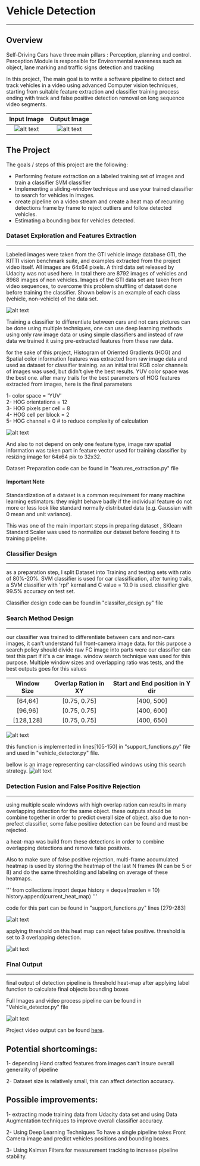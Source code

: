 # **Vehicle Detection**
---

[//]: # (Image References)

[image1]: ./output_images/test1_labeled_output "Final Labeled output of test image 1"
[image2]: ./output_images/test2_labeled_output "Final Labeled output of test image 2"
[image3]: ./output_images/test3_labeled_output "Final Labeled output of test image 3"
[image4]: ./output_images/test4_labeled_output "Final Labeled output of test image 4"
[image5]: ./output_images/test5_labeled_output "Final Labeled output of test image 5"
[image6]: ./output_images/test6_labeled_output "Final Labeled output of test image 6"
[image7]: ./test_images/test1.jpg "test image 1"
[image8]: ./test_images/test2.jpg "test image 2"
[image9]: ./readme_images/car_not_car.png "Dataset Exploration"
[image10]: ./readme_images/HOG_feature.png "HOG Features Extraction"
[image11]: ./output_images/test1_search_area "Window Search area"
[image12]: ./output_images/test1_classifier_output "Window Search area"
[image13]: ./output_images/test1_heat_map "Window Search area"
[image14]: ./output_images/heatmap_1.png "Heat map of test image 1"


Overview
---
Self-Driving Cars have three main pillars : Perception, planning and control. Perception Module is responsible for Environmental awareness such as object, lane marking and traffic signs detection and tracking

In this project, The main goal is to write a software pipeline to detect and track vehicles in a video using advanced Computer vision techniques, starting from suitable feature extraction and classifier training process ending with track and false positive detection removal on long sequence video segments.


| Input Image | Output Image 	| 
|:-------------:|:---------------------:| 
| ![alt text][image7]    	| ![alt text][image1]  			| 

The Project
---

The goals / steps of this project are the following:

* Performing feature extraction on a labeled training set of images and train a classifier SVM classifier
* Implementing a sliding-window technique and use your trained classifier to search for vehicles in images.
* create pipeline on a video stream and create a heat map of recurring detections frame by frame to reject outliers and follow detected vehicles.
* Estimating a bounding box for vehicles detected.

### **Dataset Exploration and Features Extraction**
---
Labeled images were taken from the GTI vehicle image database GTI, the KITTI vision benchmark suite, and examples extracted from the project video itself. All images are 64x64 pixels. A third data set released by Udacity was not used here. In total there are 8792 images of vehicles and 8968 images of non vehicles. Images of the GTI data set are taken from video sequences, to overcome this problem shuffling of dataset done before training the classifier. Shown below is an example of each class (vehicle, non-vehicle) of the data set. 

![alt text][image9]

Training a classifier to differentiate between cars and not cars pictures can be done using multiple techniques, one can use deep learning methods using only raw image data or using simple classifiers and instead of raw data we trained it using pre-extracted features from these raw data.

for the sake of this project, Histogram of Oriented Gradients (HOG) and Spatial color information features was extracted from raw image data and used as dataset for classifier training.
as an initial trial RGB color channels of images was used, but didn't give the best results. YUV color space was the best one.
after many trails for the best parameters of HOG features extracted from images, here is the final parameters

1- color space = 'YUV'  
2- HOG orientations = 12  
3- HOG pixels per cell = 8  
4- HOG cell per block = 2  
5- HOG channel = 0  # to reduce complexity of calculation

![alt text][image10]

And also to not depend on only one feature type,  image raw spatial information was taken part in feature vector used for training classifier by resizing image for 64x64 pix to 32x32.

Dataset Preparation code can be found in "features_extraction.py" file    
    
#### **Important Note**
Standardization of a dataset is a common requirement for many machine learning estimators: they might behave badly if the individual feature do not more or less look like standard normally distributed data (e.g. Gaussian with 0 mean and unit variance).

This was one of the main important steps in preparing dataset , SKlearn Standard Scaler was used to normalize our dataset before feeding it to training pipeline.

### **Classifier Design**
---
as a preparation step, I split Dataset into Training and testing sets with ratio of 80%-20%.
SVM classifier is used for car classification, after tuning trails, a SVM classifier with 'rpf' kernal and C value = 10.0 is used. classifier give 99.5% accuracy on test set.

Classifier design code can be found in "classifer_design.py" file  

### **Search Method Design**
---
our classifier was trained to differentiate between cars and non-cars images, it can't understand full front-camera image data. for this purpose a search policy should divide raw FC image into parts were our classifier can test this part if it's a car image. window search technique was used for this purpose. 
Multiple window sizes and overlapping ratio was tests, and the best outputs goes for this values

| Window Size 	| Overlap Ration in XY 	| Start and End position in Y dir | 
|:-------------:|:---------------------:|:---------------------:| 
| [64,64]    	| [0.75, 0.75]   	| [400, 500]	|
| [96,96]   	| [0.75, 0.75] 		| [400, 600]	|
| [128,128]	| [0.75, 0.75]		| [400, 650]	|

![alt text][image11]

this function is implemented in lines[105-150] in "support_functions.py" file and used in "vehicle_detector.py" file.

bellow is an image representing car-classified windows using this search strategy.
![alt text][image12]


### **Detection Fusion and False Positive Rejection**
---
using multiple scale windows with high overlap ration can results in many overlapping detection for the same object. these outputs should be combine together in order to predict overall size of object. also due to non-prefect classifier, some false positive detection can be found and must be rejected.

a heat-map was build from these detections in order to combine overlapping detections and remove false positives.

Also to make sure of false positive rejection, multi-frame accumulated heatmap is used by storing the heatmap of the last N frames (N can be 5 or 8) and do the same thresholding and labeling on average of these heatmaps.

'''
from collections import deque
history = deque(maxlen = 10)
history.append(current_heat_map)
'''

code for this part can be found in "support_functions.py" lines [279-283]


![alt text][image14] 

applying threshold on this heat map can reject false positive. threshold is set to 3 overlapping detection.

![alt text][image13]

### **Final Output**
---
final output of detection pipeline is threshold heat-map after applying label function to calculate final objects bounding boxes


Full Images and video process pipeline can be found in "Vehicle_detector.py" file

![alt text][image1]

Project video output can be found [here](http://www.cvlibs.net/datasets/kitti/). 

Potential shortcomings:
---
1- depending Hand crafted features from images can't insure overall generality of pipeline

2- Dataset size is relatively small, this can affect detection accuracy.


Possible improvements:
---
1- extracting mode training data from Udacity data set and using Data Augmentation techniques to improve overall classifier accuracy.  

2- Using Deep Learning Techniques To have a single pipeline takes Front Camera image and predict vehicles positions and bounding boxes.

3- Using Kalman Filters for measurement tracking to increase pipeline stability.